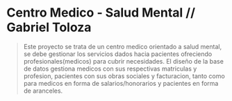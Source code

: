 # Centro Medico - Salud Mental // Gabriel Toloza

> Este proyecto se trata de un centro medico orientado a salud mental, se debe gestionar los servicios dados hacia pacientes ofreciendo profesionales(medicos) para cubrir necesidades. El diseño de la base de datos gestiona medicos con sus respectivas matriculas y profesion, pacientes con sus obras sociales y facturacion, tanto como para medicos en forma de salarios/honorarios y pacientes en forma de aranceles. 